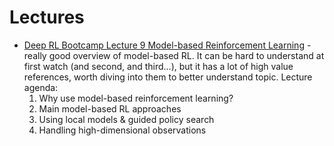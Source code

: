 # Lectures

* [Deep RL Bootcamp Lecture 9 Model-based Reinforcement Learning](https://www.youtube.com/watch?v=iC2a7M9voYU) - really good overview of model-based RL. It can be hard to understand at first watch (and second, and third...), but it has a lot of high value references, worth diving into them to better understand topic. Lecture agenda:  
  1. Why use model-based reinforcement learning?
  2. Main model-based RL approaches
  3. Using local models & guided policy search
  4. Handling high-dimensional observations
